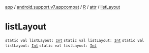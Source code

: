 [app](../../../index.md) / [android.support.v7.appcompat](../../index.md) / [R](../index.md) / [attr](index.md) / [listLayout](.)

# listLayout

`static val listLayout: `[`Int`](https://kotlinlang.org/api/latest/jvm/stdlib/kotlin/-int/index.html)
`static val listLayout: `[`Int`](https://kotlinlang.org/api/latest/jvm/stdlib/kotlin/-int/index.html)
`static val listLayout: `[`Int`](https://kotlinlang.org/api/latest/jvm/stdlib/kotlin/-int/index.html)
`static val listLayout: `[`Int`](https://kotlinlang.org/api/latest/jvm/stdlib/kotlin/-int/index.html)